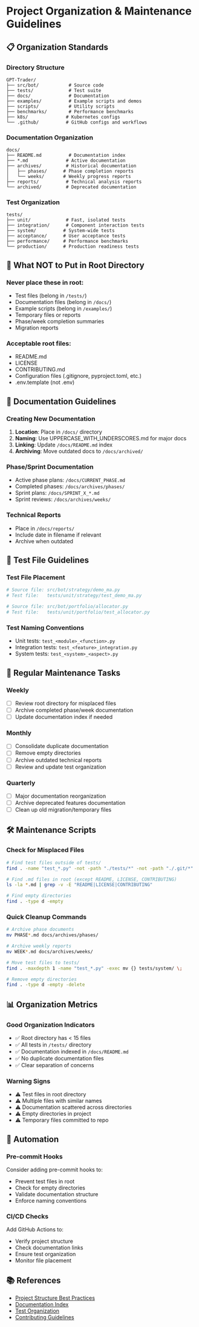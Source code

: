 # Project Organization & Maintenance Guidelines

## 📋 Organization Standards

### Directory Structure
```
GPT-Trader/
├── src/bot/           # Source code
├── tests/             # Test suite
├── docs/              # Documentation
├── examples/          # Example scripts and demos
├── scripts/           # Utility scripts
├── benchmarks/        # Performance benchmarks
├── k8s/              # Kubernetes configs
└── .github/          # GitHub configs and workflows
```

### Documentation Organization
```
docs/
├── README.md          # Documentation index
├── *.md              # Active documentation
├── archives/         # Historical documentation
│   ├── phases/      # Phase completion reports
│   └── weeks/       # Weekly progress reports
├── reports/          # Technical analysis reports
└── archived/         # Deprecated documentation
```

### Test Organization
```
tests/
├── unit/             # Fast, isolated tests
├── integration/      # Component interaction tests
├── system/          # System-wide tests
├── acceptance/      # User acceptance tests
├── performance/     # Performance benchmarks
└── production/      # Production readiness tests
```

## 🚫 What NOT to Put in Root Directory

### Never place these in root:
- Test files (belong in `/tests/`)
- Documentation files (belong in `/docs/`)
- Example scripts (belong in `/examples/`)
- Temporary files or reports
- Phase/week completion summaries
- Migration reports

### Acceptable root files:
- README.md
- LICENSE
- CONTRIBUTING.md
- Configuration files (.gitignore, pyproject.toml, etc.)
- .env.template (not .env)

## 📝 Documentation Guidelines

### Creating New Documentation
1. **Location**: Place in `/docs/` directory
2. **Naming**: Use UPPERCASE_WITH_UNDERSCORES.md for major docs
3. **Linking**: Update `/docs/README.md` index
4. **Archiving**: Move outdated docs to `/docs/archived/`

### Phase/Sprint Documentation
- Active phase plans: `/docs/CURRENT_PHASE.md`
- Completed phases: `/docs/archives/phases/`
- Sprint plans: `/docs/SPRINT_X_*.md`
- Sprint reviews: `/docs/archives/weeks/`

### Technical Reports
- Place in `/docs/reports/`
- Include date in filename if relevant
- Archive when outdated

## 🧪 Test File Guidelines

### Test File Placement
```python
# Source file: src/bot/strategy/demo_ma.py
# Test file:   tests/unit/strategy/test_demo_ma.py

# Source file: src/bot/portfolio/allocator.py
# Test file:   tests/unit/portfolio/test_allocator.py
```

### Test Naming Conventions
- Unit tests: `test_<module>_<function>.py`
- Integration tests: `test_<feature>_integration.py`
- System tests: `test_<system>_<aspect>.py`

## 🔄 Regular Maintenance Tasks

### Weekly
- [ ] Review root directory for misplaced files
- [ ] Archive completed phase/week documentation
- [ ] Update documentation index if needed

### Monthly
- [ ] Consolidate duplicate documentation
- [ ] Remove empty directories
- [ ] Archive outdated technical reports
- [ ] Review and update test organization

### Quarterly
- [ ] Major documentation reorganization
- [ ] Archive deprecated features documentation
- [ ] Clean up old migration/temporary files

## 🛠️ Maintenance Scripts

### Check for Misplaced Files
```bash
# Find test files outside of tests/
find . -name "test_*.py" -not -path "./tests/*" -not -path "./.git/*"

# Find .md files in root (except README, LICENSE, CONTRIBUTING)
ls -la *.md | grep -v -E "README|LICENSE|CONTRIBUTING"

# Find empty directories
find . -type d -empty
```

### Quick Cleanup Commands
```bash
# Archive phase documents
mv PHASE*.md docs/archives/phases/

# Archive weekly reports
mv WEEK*.md docs/archives/weeks/

# Move test files to tests/
find . -maxdepth 1 -name "test_*.py" -exec mv {} tests/system/ \;

# Remove empty directories
find . -type d -empty -delete
```

## 📊 Organization Metrics

### Good Organization Indicators
- ✅ Root directory has < 15 files
- ✅ All tests in `/tests/` directory
- ✅ Documentation indexed in `/docs/README.md`
- ✅ No duplicate documentation files
- ✅ Clear separation of concerns

### Warning Signs
- ⚠️ Test files in root directory
- ⚠️ Multiple files with similar names
- ⚠️ Documentation scattered across directories
- ⚠️ Empty directories in project
- ⚠️ Temporary files committed to repo

## 🚀 Automation

### Pre-commit Hooks
Consider adding pre-commit hooks to:
- Prevent test files in root
- Check for empty directories
- Validate documentation structure
- Enforce naming conventions

### CI/CD Checks
Add GitHub Actions to:
- Verify project structure
- Check documentation links
- Ensure test organization
- Monitor file placement

## 📚 References

- [Project Structure Best Practices](DEVELOPMENT_GUIDELINES.md)
- [Documentation Index](README.md)
- [Test Organization](../tests/README.md)
- [Contributing Guidelines](../CONTRIBUTING.md)